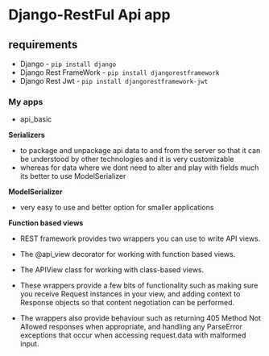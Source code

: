 # Django-RestFul Api app

## requirements 

* Django - `pip install django`
* Django Rest FrameWork  - `pip install djangorestframework`
* Django Rest Jwt - `pip install djangorestframework-jwt`

### My apps
* api_basic
    

**Serializers**
* to package and unpackage api data to and from the server so that it can  be understood by other technologies and it is very customizable
* whereas for data where we dont need to alter and play with fields much its better to use ModelSerializer

**ModelSerializer**
* very easy to use and better option for smaller applications


**Function based views**
* REST framework provides two wrappers you can use to write API views.

* The @api_view decorator for working with function based views.
* The APIView class for working with class-based views.
* These wrappers provide a few bits of functionality such as making sure you receive Request instances in your view, and adding context to Response objects so that content negotiation can be performed.

* The wrappers also provide behaviour such as returning 405 Method Not Allowed responses when appropriate, and handling any ParseError exceptions that occur when accessing request.data with malformed input.
